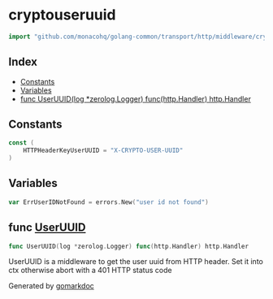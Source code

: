 <!-- Code generated by gomarkdoc. DO NOT EDIT -->

# cryptouseruuid

```go
import "github.com/monacohq/golang-common/transport/http/middleware/cryptouseruuid"
```

## Index

- [Constants](<#constants>)
- [Variables](<#variables>)
- [func UserUUID(log *zerolog.Logger) func(http.Handler) http.Handler](<#func-useruuid>)


## Constants

```go
const (
    HTTPHeaderKeyUserUUID = "X-CRYPTO-USER-UUID"
)
```

## Variables

```go
var ErrUserIDNotFound = errors.New("user id not found")
```

## func [UserUUID](<https://github.com/monacohq/golang-common/blob/main/transport/http/middleware/cryptouseruuid/cryptouseruuid.go#L28>)

```go
func UserUUID(log *zerolog.Logger) func(http.Handler) http.Handler
```

UserUUID is a middleware to get the user uuid from HTTP header\. Set it into ctx otherwise abort with a 401 HTTP status code



Generated by [gomarkdoc](<https://github.com/princjef/gomarkdoc>)
